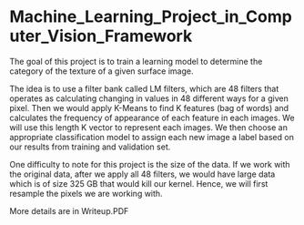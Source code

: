 # Machine_Learning_Project_in_Computer_Vision_Framework
 
 The goal of this project is to train a learning model to determine the category of the texture of a given surface image.
 
 The idea is to use a filter bank called LM filters, which are 48 filters that operates as calculating changing in values in 48 different ways for a given pixel. Then we would apply K-Means to find K features (bag of words) and calculates the frequency of appearance of each feature in each images. We will use this length K vector to represent each images. We then choose an appropriate classification model to assign each new image a label based on our results from training and validation set.
 
 One difficulty to note for this project is the size of the data. If we work with the original data, after we apply all 48 filters, we would have large data which is of size 325 GB that would kill our kernel. Hence, we will first resample the pixels we are working with.
 
 More details are in Writeup.PDF
 
 